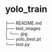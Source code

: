 # yolo_train <br>
├── README.md <br>
├── test_images <br>
│   └── .jpg <br>
└── yolo_best.pt <br>
└── test.py  <br>